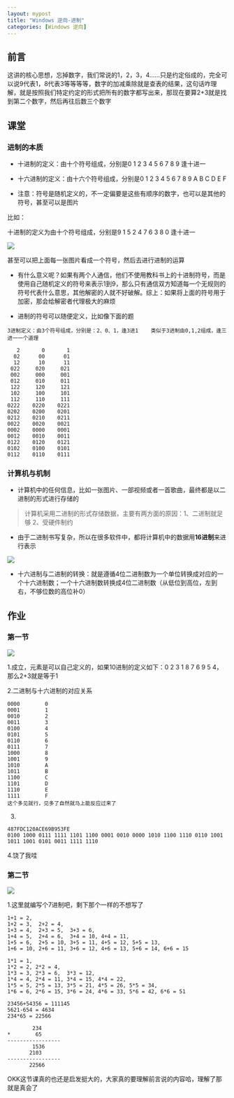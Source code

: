 ```yaml
---
layout: mypost
title: "Windows 逆向-进制"
categories: [Windows 逆向]
---
```


## 前言

这讲的核心思想，忘掉数字，我们常说的1，2，3，4......只是约定俗成的，完全可以说9代表1，8代表3等等等等，数字的加减乘除就是查表的结果，这句话咋理解，就是按照我们特定约定的形式把所有的数字都写出来，那现在要算2+3就是找到第二个数字，然后再往后数三个数字

## 课堂

### 进制的本质

- 十进制的定义：由十个符号组成，分别是0 1 2 3 4 5 6 7 8 9 逢十进一

- 十六进制的定义：由十六个符号组成，分别是0 1 2 3 4 5 6 7 8 9 A B C D E F

- 注意：符号是随机定义的，不一定偏要是这些有顺序的数字，也可以是其他的符号，甚至可以是图片

比如：

十进制的定义为由十个符号组成，分别是9 1 5 2 4 7 6 3 8 0 逢十进一

![](images/image-20240127220418653-1024x168.png)

甚至可以把上面每一张图片看成一个符号，然后去进行进制的运算

- 有什么意义呢？如果有两个人通信，他们不使用教科书上的十进制符号，而是使用自己随机定义的符号来表示1到9，那么只有通信双方知道每一个无规则的符号代表什么意思，其他解密的人就不好破解。综上：如果将上面的符号用于加密，那会给解密者代理极大的麻烦

- 进制的符号可以随便定义，比如像下面的题

```
3进制定义：由3个符号组成，分别是：2、0、1，逢3进1	类似于3进制由0,1,2组成，逢三进一一个道理
									
   2	   0	   1			
  02	  00	  01			
  12	  10	  11			
 022	 020	 021			
 002	 000	 001			
 012	 010	 011			
 122	 120	 121			
 102	 100	 101			
 112	 110	 111			
0222	0220	0221			
0202	0200	0201			
0212	0210	0211			
0022	0020	0021			
0002	0000	0001			
0012	0010	0011			
0122	0120	0121			
0102	0100	0101			
0112	0110	0111			
```

### 计算机与机制

- 计算机中的任何信息，比如一张图片、一部视频或者一首歌曲，最终都是以二进制的形式进行存储的

> 计算机采用二进制的形式存储数据，主要有两方面的原因：1、二进制就足够 2、受硬件制约

- 由于二进制书写复杂，所以在很多软件中，都将计算机中的数据用**16进制**来进行表示

![](images/image-20240127221214637.png)

- 十六进制与二进制的转换：就是遵循4位二进制数为一个单位转换成对应的一个十六进制数；一个十六进制数转换成4位二进制数（从低位到高位，左到右，不够位数的高位补0）

## 作业

### 第一节

![](images/image-20240127221617192.png)

1.成立，元素是可以自己定义的，如果10进制的定义如下：0 2 3 1 8 7 6 9 5 4，那么2+3就是等于1

2.二进制与十六进制的对应关系

```
0000		0
0001		1
0010		2
0011		3
0100		4
0101		5
0110		6
0111		7
1000		8
1001		9
1010		A
1011		B
1100		C
1101		D
1110		E
1111		F
这个多见就行，见多了自然就马上能反应过来了
```

3.

```
487FDC120ACE69B953FE
0100 1000 0111 1111 1101 1100 0001 0010 0000 1010 1100 1110 0110 1001 1011 1001 0101 0011 1111 1110
```

4.饶了我哇

### 第二节

![](images/image-20240127221945423-1024x192.png)

1.这里就编写个7进制吧，剩下那个一样的不想写了

```
1+1 = 2,
1+2 = 3,  2+2 = 4,
1+3 = 4,  2+3 = 5,  3+3 = 6,
1+4 = 5,  2+4 = 6,  3+4 = 10, 4+4 = 11,
1+5 = 6,  2+5 = 10, 3+5 = 11, 4+5 = 12, 5+5 = 13,
1+6 = 10, 2+6 = 11, 3+6 = 12, 4+6 = 13, 5+6 = 14, 6+6 = 15
```

```
1*1 = 1,
1*2 = 2, 2*2 = 4,
1*3 = 3, 2*3 = 6,  3*3 = 12,
1*4 = 4, 2*4 = 11, 3*4 = 15, 4*4 = 22,
1*5 = 5, 2*5 = 13, 3*5 = 21, 4*5 = 26, 5*5 = 34,
1*6 = 6, 2*6 = 15, 3*6 = 24, 4*6 = 33, 5*6 = 42, 6*6 = 51
```

```
23456+54356 = 111145
5621-654 = 4634
234*65 = 22566

		234
*	 	 65
-----------------
        1536
       2103
-----------------
       22566
```

OKK这节课真的也还是启发挺大的，大家真的要理解前言说的内容哈，理解了那就是真会了